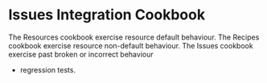 # Issues Integration Cookbook

The Resources cookbook exercise resource default behaviour.
The Recipes cookbook exercise resource non-default behaviour.
The Issues cookbook exercise past broken or incorrect behaviour 
- regression tests.
